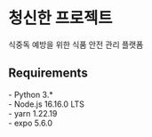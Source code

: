 <h1>청신한 프로젝트</h1>

식중독 예방을 위한 식품 안전 관리 플랫폼


<h2> Requirements </h2>
- Python 3.*
<br>
- Node.js 16.16.0 LTS
<br>
- yarn 1.22.19
<br>
- expo 5.6.0
